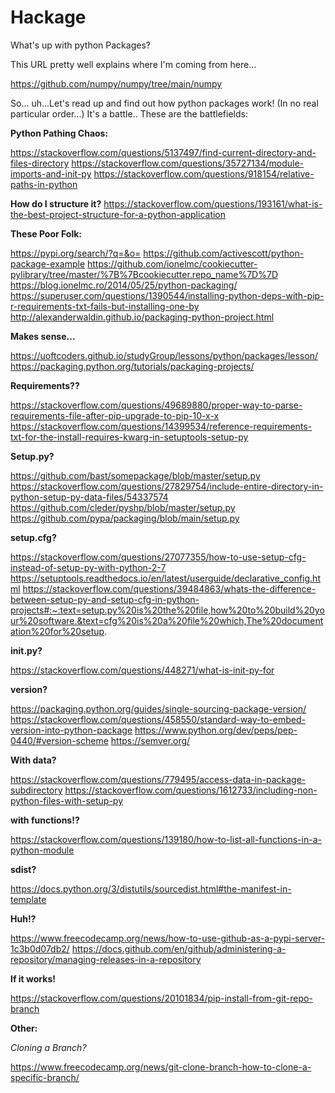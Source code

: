 # Hackage
What's up with python Packages?

This URL pretty well explains where I'm coming from here...

https://github.com/numpy/numpy/tree/main/numpy

So... uh...Let's read up and find out how python packages work! (In no real particular order...)
It's a battle.. These are the battlefields:

**Python Pathing Chaos:**

https://stackoverflow.com/questions/5137497/find-current-directory-and-files-directory
https://stackoverflow.com/questions/35727134/module-imports-and-init-py
https://stackoverflow.com/questions/918154/relative-paths-in-python

**How do I structure it?**
https://stackoverflow.com/questions/193161/what-is-the-best-project-structure-for-a-python-application

**These Poor Folk:**

https://pypi.org/search/?q=&o=
https://github.com/activescott/python-package-example
https://github.com/ionelmc/cookiecutter-pylibrary/tree/master/%7B%7Bcookiecutter.repo_name%7D%7D
https://blog.ionelmc.ro/2014/05/25/python-packaging/
https://superuser.com/questions/1390544/installing-python-deps-with-pip-r-requirements-txt-fails-but-installing-one-by
http://alexanderwaldin.github.io/packaging-python-project.html

**Makes sense...**

https://uoftcoders.github.io/studyGroup/lessons/python/packages/lesson/
https://packaging.python.org/tutorials/packaging-projects/

**Requirements??**

https://stackoverflow.com/questions/49689880/proper-way-to-parse-requirements-file-after-pip-upgrade-to-pip-10-x-x
https://stackoverflow.com/questions/14399534/reference-requirements-txt-for-the-install-requires-kwarg-in-setuptools-setup-py

**Setup.py?**

https://github.com/bast/somepackage/blob/master/setup.py
https://stackoverflow.com/questions/27829754/include-entire-directory-in-python-setup-py-data-files/54337574
https://github.com/cleder/pyshp/blob/master/setup.py
https://github.com/pypa/packaging/blob/main/setup.py

**setup.cfg?**

https://stackoverflow.com/questions/27077355/how-to-use-setup-cfg-instead-of-setup-py-with-python-2-7
https://setuptools.readthedocs.io/en/latest/userguide/declarative_config.html
https://stackoverflow.com/questions/39484863/whats-the-difference-between-setup-py-and-setup-cfg-in-python-projects#:~:text=setup.py%20is%20the%20file,how%20to%20build%20your%20software.&text=cfg%20is%20a%20file%20which,The%20documentation%20for%20setup.

**__init__.py?**

https://stackoverflow.com/questions/448271/what-is-init-py-for

**__version__?**

https://packaging.python.org/guides/single-sourcing-package-version/
https://stackoverflow.com/questions/458550/standard-way-to-embed-version-into-python-package
https://www.python.org/dev/peps/pep-0440/#version-scheme
https://semver.org/

**With data?**

https://stackoverflow.com/questions/779495/access-data-in-package-subdirectory
https://stackoverflow.com/questions/1612733/including-non-python-files-with-setup-py

**with functions!?**

https://stackoverflow.com/questions/139180/how-to-list-all-functions-in-a-python-module

**sdist?**

https://docs.python.org/3/distutils/sourcedist.html#the-manifest-in-template

**Huh!?**

https://www.freecodecamp.org/news/how-to-use-github-as-a-pypi-server-1c3b0d07db2/
https://docs.github.com/en/github/administering-a-repository/managing-releases-in-a-repository

**If it works!**

https://stackoverflow.com/questions/20101834/pip-install-from-git-repo-branch

**Other:**

_Cloning a Branch?_

https://www.freecodecamp.org/news/git-clone-branch-how-to-clone-a-specific-branch/

